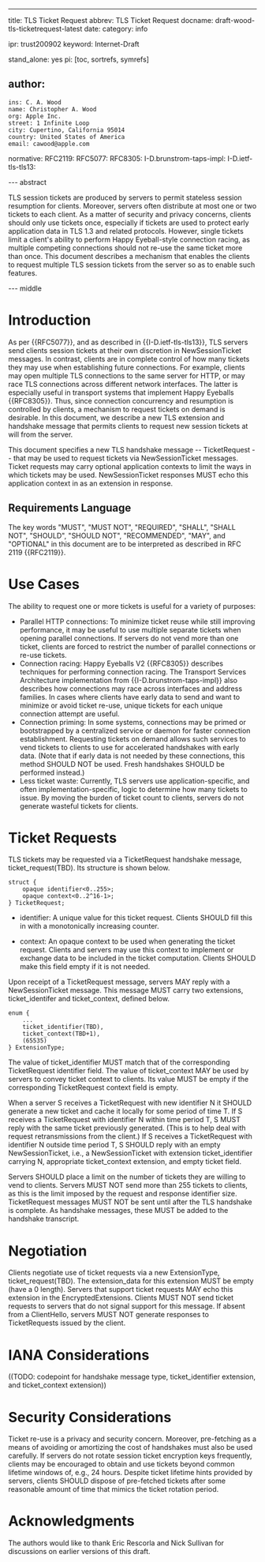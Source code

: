 ---
title: TLS Ticket Request
abbrev: TLS Ticket Request
docname: draft-wood-tls-ticketrequest-latest
date:
category: info

ipr: trust200902
keyword: Internet-Draft

stand_alone: yes
pi: [toc, sortrefs, symrefs]

author:
  -
    ins: C. A. Wood
    name: Christopher A. Wood
    org: Apple Inc.
    street: 1 Infinite Loop
    city: Cupertino, California 95014
    country: United States of America
    email: cawood@apple.com

normative:
  RFC2119:
  RFC5077:
  RFC8305:
  I-D.brunstrom-taps-impl:
  I-D.ietf-tls-tls13:

--- abstract

TLS session tickets are produced by servers to permit stateless session resumption for clients. 
Moreover, servers often distribute at most one or two tickets to each client. As a matter
of security and privacy concerns, clients should only use tickets once, especially if 
tickets are used to protect early application data in TLS 1.3 and related protocols. 
However, single tickets limit a client's ability to perform Happy Eyeball-style connection racing, 
as multiple competing connections should not re-use the same ticket more than once. 
This document describes a mechanism that enables the clients to request multiple TLS 
session tickets from the server so as to enable such features.

--- middle

# Introduction

As per {{RFC5077}}, and as described in {{I-D.ietf-tls-tls13}}, 
TLS servers send clients session tickets at their own discretion in NewSessionTicket messages. 
In contrast, clients are in complete control of how many tickets they may use when establishing 
future connections. For example, clients may open multiple TLS connections to the same server
for HTTP, or may race TLS connections across different network interfaces. 
The latter is especially useful in transport systems that implement Happy Eyeballs {{RFC8305}}.
Thus, since connection concurrency and resumption is controlled by clients, a mechanism to request 
tickets on demand is desirable. In this document, we describe a new TLS extension and handshake 
message that permits clients to request new session tickets at will from the server.

This document specifies a new TLS handshake message -- TicketRequest -- 
that may be used to request tickets via NewSessionTicket messages. Ticket requests 
may carry optional application contexts to limit the ways in which tickets may be used.
NewSessionTicket responses MUST echo this application context in as an extension
in response.

## Requirements Language

The key words "MUST", "MUST NOT", "REQUIRED", "SHALL", "SHALL NOT",
"SHOULD", "SHOULD NOT", "RECOMMENDED", "MAY", and "OPTIONAL" in this
document are to be interpreted as described in RFC 2119 {{RFC2119}}.

# Use Cases

The ability to request one or more tickets is useful for a variety of purposes:

- Parallel HTTP connections: To minimize ticket reuse while still improving performance, it may
be useful to use multiple separate tickets when opening parallel connections. If servers do not
vend more than one ticket, clients are forced to restrict the number of parallel connections
or re-use tickets. 
- Connection racing: Happy Eyeballs V2 {{RFC8305}} describes techniques for performing connection
racing. The Transport Services Architecture implementation from {{I-D.brunstrom-taps-impl}} also describes how 
connections may race across interfaces and address families. In cases where clients have early
data to send and want to minimize or avoid ticket re-use, unique tickets for each unique
connection attempt are useful.
- Connection priming: In some systems, connections may be primed or bootstrapped by a centralized
service or daemon for faster connection establishment. Requesting tickets on demand allows such
services to vend tickets to clients to use for accelerated handshakes with early data. (Note that
if early data is not needed by these connections, this method SHOULD NOT be used. Fresh handshakes
SHOULD be performed instead.)
- Less ticket waste: Currently, TLS servers use application-specific, and often implementation-specific,
logic to determine how many tickets to issue. By moving the burden of ticket count to clients,
servers do not generate wasteful tickets for clients.

# Ticket Requests

TLS tickets may be requested via a TicketRequest handshake message, ticket_request(TBD). 
Its structure is shown below.

~~~
struct {
    opaque identifier<0..255>;
    opaque context<0..2^16-1>;
} TicketRequest;
~~~

- identifier: A unique value for this ticket request. Clients SHOULD fill this in with
a monotonically increasing counter.

- context: An opaque context to be used when generating the ticket request.
Clients and servers may use this context to implement or exchange data to be included in the
ticket computation. Clients SHOULD make this field empty if it is not needed.

Upon receipt of a TicketRequest message, servers MAY reply with a NewSessionTicket message.
This message MUST carry two extensions, ticket_identifer and ticket_context, defined
below.

~~~
enum {
    ...
    ticket_identifier(TBD),
    ticket_context(TBD+1),
    (65535)
} ExtensionType;
~~~

The value of ticket_identifier MUST match that of the corresponding TicketRequest identifier
field. The value of ticket_context MAY be used by servers to convey ticket context
to clients. Its value MUST be empty if the corresponding TicketRequest context field is empty.

When a server S receives a TicketRequest with new identifier N it SHOULD generate a new ticket and 
cache it locally for some period of time T. If S receives a TicketRequest with identifier N
within time period T, S MUST reply with the same ticket previously generated. (This is to help deal
with request retransmissions from the client.) If S receives a TicketRequest with identifier N
outside time period T, S SHOULD reply with an empty NewSessionTicket, i.e., a NewSessionTicket 
with extension ticket_identifier carrying N, appropriate ticket_context extension, and empty ticket 
field.

Servers SHOULD place a limit on the number of tickets they are willing to vend to clients. Servers
MUST NOT send more than 255 tickets to clients, as this is the limit imposed by the request and 
response identifier size. TicketRequest messages MUST NOT be sent until after the TLS handshake 
is complete. As handshake messages, these MUST be added to the handshake transcript.

# Negotiation 

Clients negotiate use of ticket requests via a new ExtensionType, ticket_request(TBD). 
The extension_data for this extension MUST be empty (have a 0 length). Servers that support ticket 
requests MAY echo this extension in the EncryptedExtensions. Clients MUST NOT send ticket requests to servers
that do not signal support for this message. If absent from a ClientHello, servers MUST NOT generate 
responses to TicketRequests issued by the client.

# IANA Considerations

((TODO: codepoint for handshake message type, ticket_identifier extension, and ticket_context extension))

# Security Considerations

Ticket re-use is a privacy and security concern. Moreover, pre-fetching as a means of
avoiding or amortizing the cost of handshakes must also be used carefully. If servers
do not rotate session ticket encryption keys frequently, clients may be encouraged to obtain
and use tickets beyond common lifetime windows of, e.g., 24 hours. Despite ticket lifetime
hints provided by servers, clients SHOULD dispose of pre-fetched tickets after some reasonable
amount of time that mimics the ticket rotation period. 

# Acknowledgments

The authors would like to thank Eric Rescorla and Nick Sullivan for discussions on earlier 
versions of this draft.

